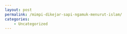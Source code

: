 ```yaml
---
layout: post
permalink: /mimpi-dikejar-sapi-ngamuk-menurut-islam/
categories:
    - Uncategorized
---
```


